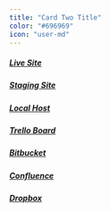 ```yaml
---
title: "Card Two Title"
color: "#696969"
icon: "user-md"
---
```


<h5><a href="#">Live Site</a></h5>
<h5><a href="#">Staging Site</a></h5>
<h5><a href="#">Local Host</a></h5>
<h5><a href="#">Trello Board</a></h5>
<h5><a href="#">Bitbucket</a></h5>
<h5><a href="#">Confluence</a></h5>
<h5><a href="#">Dropbox</a></h5>

